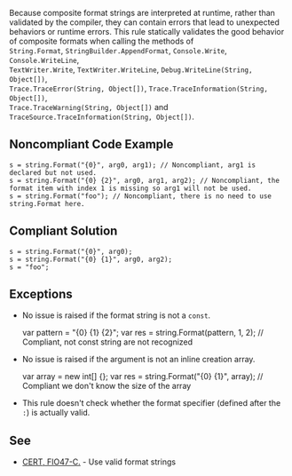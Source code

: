 
Because composite format strings are interpreted at runtime, rather than validated by the compiler, they can contain errors that lead to unexpected<br>behaviors or runtime errors. This rule statically validates the good behavior of composite formats when calling the methods of<br>`String.Format`, `StringBuilder.AppendFormat`, `Console.Write`, `Console.WriteLine`,<br>`TextWriter.Write`, `TextWriter.WriteLine`, `Debug.WriteLine(String, Object[])`,<br>`Trace.TraceError(String, Object[])`, `Trace.TraceInformation(String, Object[])`,<br>`Trace.TraceWarning(String, Object[])` and `TraceSource.TraceInformation(String, Object[])`.

## Noncompliant Code Example


    s = string.Format("{0}", arg0, arg1); // Noncompliant, arg1 is declared but not used.
    s = string.Format("{0} {2}", arg0, arg1, arg2); // Noncompliant, the format item with index 1 is missing so arg1 will not be used.
    s = string.Format("foo"); // Noncompliant, there is no need to use string.Format here.


## Compliant Solution


    s = string.Format("{0}", arg0);
    s = string.Format("{0} {1}", arg0, arg2);
    s = "foo";


## Exceptions

- No issue is raised if the format string is not a `const`.



    var pattern = "{0} {1} {2}";
    var res = string.Format(pattern, 1, 2); // Compliant, not const string are not recognized


- No issue is raised if the argument is not an inline creation array.



    var array = new int[] {};
    var res = string.Format("{0} {1}", array); // Compliant we don't know the size of the array


- This rule doesn't check whether the format specifier (defined after the `:`) is actually valid.


## See

- [CERT, FIO47-C.](https://www.securecoding.cert.org/confluence/x/wQA1) - Use valid format strings

